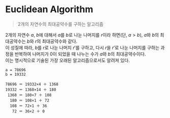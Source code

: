 # Euclidean Algorithm

> 2개의 자연수의 최대공약수를 구하는 알고리즘

2개의 자연수 $a$, $b$에 대해서 $a$를 $b$로 나눈 나머지를 $r$이라 하면(단, $a \gt b$), $a$와 $b$의 최대공약수는 $b$와 $r$의 최대공약수와 같다. \
이 성질에 따라, $b$를 $r$로 나눈 나머지 $r'$를 구하고, 다시 $r$을 $r'$로 나눈 나머지를 구하는 과정을 반복하여 나머지가 0이 되었을 때 나누는 수가 $a$와 $b$의 최대공약수이다. \
이는 명시적으로 기술된 가장 오래된 알고리즘으로서도 알려져 있다.

```pseudo
a = 78696
b = 19332

78696 ＝ 19332×4 ＋ 1368
19332 ＝ 1368×14 ＋ 180
 1368 ＝ 180×7 ＋ 108
  180 ＝ 108×1 ＋ 72
  108 ＝ 72×1 ＋ 36
   72 ＝ 36×2 ＋ 0
```
